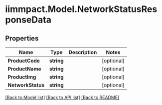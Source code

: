# iimmpact.Model.NetworkStatusResponseData
## Properties

Name | Type | Description | Notes
------------ | ------------- | ------------- | -------------
**ProductCode** | **string** |  | [optional] 
**ProductName** | **string** |  | [optional] 
**ProductImg** | **string** |  | [optional] 
**NetworkStatus** | **string** |  | [optional] 

[[Back to Model list]](../README.md#documentation-for-models) [[Back to API list]](../README.md#documentation-for-api-endpoints) [[Back to README]](../README.md)

